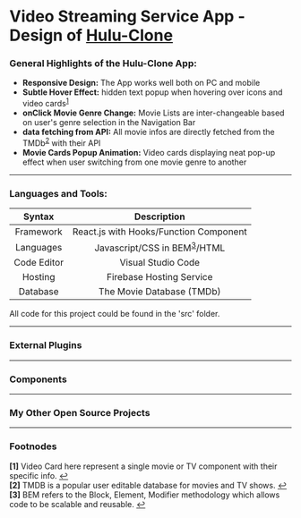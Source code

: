 

# Video Streaming Service App - Design of [Hulu-Clone](https://hulu-clone-ca4f1.web.app/)

### General Highlights of the Hulu-Clone App:
    
   - **Responsive Design:** The App works well both on PC and mobile </br>
   - **Subtle Hover Effect:** hidden text popup when hovering over icons and video cards<sup id="footnode_1">[1](#fn_1)</sup> </br>
   - **onClick Movie Genre Change:** Movie Lists are inter-changeable based on user's genre selection in the Navigation Bar</br>
   - **data fetching from API:** All movie infos are directly fetched from the TMDb<sup id="footnode_2">[2](#fn_2)</sup> with their API </br>
   - **Movie Cards Popup Animation:** Video cards displaying neat pop-up effect when user switching from one movie genre to another</br>   

---

### Languages and Tools:

   |    Syntax   |                         Description                            |
   | :---------: | :------------------------------------------------------------: |  
   | Framework   | React.js with Hooks/Function Component                         |
   | Languages   | Javascript/CSS in BEM<sup id="footnode_3">[3](#fn_3)</sup>/HTML|
   | Code Editor | Visual Studio Code                                             |
   | Hosting     | Firebase Hosting Service                                       |
   | Database    | The Movie Database (TMDb)                                      |

All code for this project could be found in the 'src' folder.

---

### External Plugins 

---

### Components

---

### My Other Open Source Projects

---

### Footnodes

<b id="fn_1">[1]</b> Video Card here represent a single movie or TV component with their specific info. [↩](#footnode_1) </br>
<b id="fn_2">[2]</b> TMDB is a popular user editable database for movies and TV shows. [↩](#footnode_2) </br>
<b id="fn_3">[3]</b> BEM refers to the Block, Element, Modifier methodology which allows code to be scalable and reusable. [↩](#footnode_3) </br>



